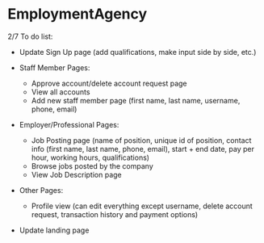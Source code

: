 # EmploymentAgency

2/7 To do list:
- Update Sign Up page (add qualifications, make input side by side, etc.)
- Staff Member Pages:
  - Approve account/delete account request page
  - View all accounts
  - Add new staff member page (first name, last name, username, phone, email)
- Employer/Professional Pages:
  - Job Posting page (name of position, unique id of position, contact info (first name, last name, phone, email), start + end date, pay per hour, working hours, qualifications)
  - Browse jobs posted by the company
  - View Job Description page
 
- Other Pages:
  - Profile view (can edit everything except username, delete account request, transaction history and payment options)
 
- Update landing page
